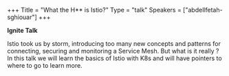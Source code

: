 +++
Title = "What the H** is Istio?"
Type = "talk"
Speakers = ["abdellfetah-sghiouar"]
+++

**Ignite Talk**

Istio took us by storm, introducing too many new concepts and patterns for connecting, securing and monitoring a Service Mesh. But what is it really ? In this talk we will learn the basics of Istio with K8s and will have pointers to where to go to learn more.
